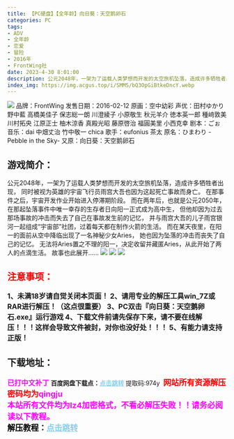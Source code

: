 ```yaml
---
title: 【PC硬盘】【全年龄】向日葵：天空鹅卵石
categories: PC
tags:
- ADV
- 全年龄
- 恋爱
- 冒险
- 2016年
- FrontWing社
date: 2023-4-30 8:01:00
description: 公元2048年，一架为了运载人类梦想而开发的太空旅机坠落，造成许多牺牲者出现，同时被视为英雄的宇宙飞行员雨宫大吾也因为这起死亡事故而身亡。
index_img: https://img.acgus.top/i/SMMS/bQ3OpGiBtkeDncY.webp
---
```

![](https://img.acgus.top/i/SMMS/bQ3OpGiBtkeDncY.webp)
品牌：FrontWing
发售日期：2016-02-12
原画：空中幼彩
声优：田村ゆかり 野中藍 高橋美佳子 保志総一朗 川澄綾子 小原敬生 秋元羊介 徳本英一郎 種﨑敦美 川村拓央 江原正士 柚木涼香 真殿光昭 藤原啓治 福圓美里 小西克幸
剧本：ごぉ
音乐：dai 中畑丈治 竹中敬一 chica
歌手：eufonius 茶太
原名：ひまわり -Pebble in the Sky-
又原：向日葵：天空鹅卵石

## 游戏简介：
公元2048年，一架为了运载人类梦想而开发的太空旅机坠落，造成许多牺牲者出现，
同时被视为英雄的宇宙飞行员雨宫大吾也因为这起死亡事故而身亡。
在那事件之后，宇宙开发作业开始进入停滞期阶段。
而在两年后，也就是公元2050年，在那起坠落事件中唯一幸存的生存者日向阳一正式成为高中生，
但他却因为过去那场事故的冲击而失去了自己在事故发生前的记忆，
并与雨宫大吾的儿子雨宫银河一起组成“宇宙部”社团，过着每天都在制作火箭的生活。
而在某天夜里，在阳一的面前从空中降临出现了一名神秘少女Aries，
她也因为坠落的冲击而丧失了自己的记忆。
无法将Aries置之不理的阳一，决定收留并藏匿Aries，从此开始了两人的点滴生活。
故事也此展开……
![](https://img.acgus.top/i/SMMS/jLoY6CiySZckdgG.webp)
![](https://img.acgus.top/i/SMMS/HbpynzRfmZJNj2.webp)
![](https://img.acgus.top/i/SMMS/ZGfD6OpqkxE3bYF.webp)






## <font color=#FF0000 >注意事项：</font>
<font size=3><b>1、未满18岁请自觉关闭本页面！
2、请用专业的解压工具win_7Z或RAR进行解压！（这点很重要）
3、PC双击『向日葵：天空鹅卵石.exe』运行游戏
4、下载文件前请先保存下来，请不要在线解压！！！这样会导致文件被封，对你也没好处！！！
5、有能力请支持正版！</b></font>

## 下载地址：
<font color=#FF00FF size=3><b>已打中文补丁</b></font>
<b>百度网盘下载点：</b><a href="https://pan.baidu.com/s/13tBwbt0PdGXeXZhM5K_piw?pwd=974y" style="color: #87CEEB;"><b>点击跳转</b></a> 提取码:974y
<a style="padding: 0" href="https://post.qingju.org/AD/"><img style="max-width:100%" src="https://img.acgus.top/i/2024/07/478f689b8021d8d499ab43d21acf137a.gif" alt=""></a>
<b><font color=#FF0000 size=4>网站所有资源解压密码均为</b></font><b><font color=#FF00FF size=4>qingju</font><font color=#FF0000 ></font></b><br><b><font color=#FF00FF size=4>本站所有文件均为lz4加密格式，不看必解压失败！！请务必阅读以下教程。</b></font><br><b><font color=#000 size=4>解压教程：</b><a href="https://post.qingju.org/tutorial/000/" style="color: #87CEEB;"><b>点击跳转</b></a>